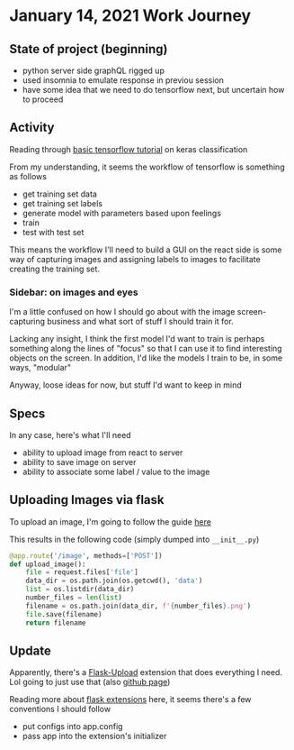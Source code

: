 # January 14, 2021 Work Journey

## State of project (beginning)

- python server side graphQL rigged up
- used insomnia to emulate response in previou session
- have some idea that we need to do tensorflow next, but uncertain how to proceed

## Activity

Reading through [basic tensorflow tutorial](https://www.tensorflow.org/tutorials/keras/classification) on keras classification

From my understanding, it seems the workflow of tensorflow is something as follows

- get training set data
- get training set labels
- generate model with parameters based upon feelings
- train
- test with test set

This means the workflow I'll need to build a GUI on the react side is some way of capturing images and assigning labels to images to facilitate creating the training set.

### Sidebar: on images and eyes

I'm a little confused on how I should go about with the image screen-capturing business and what sort of stuff I should train it for.

Lacking any insight, I think the first model I'd want to train is perhaps something along the lines of "focus" so that I can use it to find interesting objects on the screen. In addition, I'd like the models I train to be, in some ways, "modular"

Anyway, loose ideas for now, but stuff I'd want to keep in mind

## Specs

In any case, here's what I'll need

- ability to upload image from react to server
- ability to save image on server
- ability to associate some label / value to the image

## Uploading Images via flask

To upload an image, I'm going to follow the guide [here](https://flask.palletsprojects.com/en/1.1.x/patterns/fileuploads/)

This results in the following code (simply dumped into `__init__.py`)

```python
@app.route('/image', methods=['POST'])
def upload_image():
    file = request.files['file']
    data_dir = os.path.join(os.getcwd(), 'data')
    list = os.listdir(data_dir)
    number_files = len(list)
    filename = os.path.join(data_dir, f'{number_files}.png')
    file.save(filename)
    return filename
```

## Update

Apparently, there's a [Flask-Upload](https://pythonhosted.org/Flask-Uploads/) extension that does everything I need. Lol going to just use that (also [github page](https://github.com/maxcountryman/flask-uploads))

Reading more about [flask extensions](https://flask.palletsprojects.com/en/1.1.x/extensions/) here, it seems there's a few conventions I should follow

- put configs into app.config
- pass app into the extension's initializer
